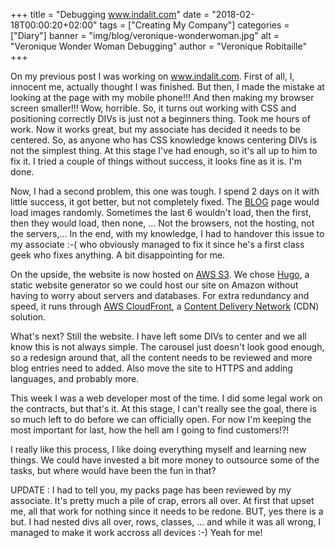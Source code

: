 +++
title = "Debugging www.indalit.com"
date = "2018-02-18T00:00:20+02:00"
tags = ["Creating My Company"]
categories = ["Diary"]
banner = "img/blog/veronique-wonderwoman.jpg"
alt = "Veronique Wonder Woman Debugging"
author = "Veronique Robitaille"
+++

<p>
On my previous post I was working on <a href="http://www.indalit.com">www.indalit.com</a>.  First of all, I, innocent me, actually thought I was finished.  But then, I made the mistake at looking at the page with my mobile phone!!!  And then making my browser screen smaller!!!  Wow, horrible.  So, it turns out working with CSS and positioning correctly DIVs is just not a beginners thing.  Took me hours of work.  Now it works great, but my associate has decided it needs to be centered.  So, as anyone who has CSS knowledge knows centering DIVs is not the simplest thing.  At this stage I've had enough, so it's all up to him to fix it.  I tried a couple of things without success, it looks fine as it is.  I'm done.
</p>
<p>
Now, I had a second problem, this one was tough.  I spend 2 days on it with little success, it got better, but not completely fixed.  The <a href="http://www.indalit.com/blog/">BLOG</a> page would load images randomly. Sometimes the last 6 wouldn't load, then the first, then they would load, then none, ...  Not the browsers, not the hosting, not the servers,...  In the end, with my knowledge, I had to handover this issue to my associate :-( who obviously managed to fix it since he's a first class geek who fixes anything.  A bit disappointing for me.
</p>
<p>
On the upside, the website is now hosted on <a href="https://aws.amazon.com/s3/" target="_blank">AWS S3</a>.  We chose <a href="https://gohugo.io/" target="_blank">Hugo</a>, a static website generator so we could host our site on Amazon without having to worry about servers and databases.  For extra redundancy and speed, it runs through <a href="https://aws.amazon.com/cloudfront/" target="_blank">AWS CloudFront</a>, a <a href="https://en.wikipedia.org/wiki/Content_delivery_network" target="_blank">Content Delivery Network</a> (CDN) solution.
</p>
<p>
What's next? Still the website.  I have left some DIVs to center and we all know this is not always simple.  The carousel just doesn't look good enough, so a redesign around that, all the content needs to be reviewed and more blog entries need to added.  Also move the site to HTTPS and adding languages, and probably more.
</p>
<p>
This week I was a web developer most of the time.  I did some legal work on the contracts, but that's it.  At this stage, I can't really see the goal, there is so much left to do before we can officially open.  For now I'm keeping the most important for last, how the hell am I going to find customers!?!
</p>
<p>
I really like this process, I like doing everything myself and learning new things.  We could have invested a bit more money to outsource some of the tasks, but where would have been the fun in that?
</p>
<p>
UPDATE : I had to tell you, my packs page has been reviewed by my associate.  It's pretty much a pile of crap, errors all over.  At first that upset me, all that work for nothing since it needs to be redone.  BUT, yes there is a but.  I had nested divs all over, rows, classes, ... and while it was all wrong, I managed to make it work accross all devices :-)  Yeah for me!
</p>
